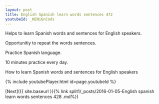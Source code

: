 ```yaml
---
layout: post
title: English Spanish learn words sentences 472 
youtubeId: _HENiGnCods
---
```

 
 
Helps to learn Spanish words and sentences for English speakers.

Opportunitiy to repeat the words sentences. 

Practice Spanish language. 
 
10 minutes practice every day. 
 
How to learn Spanish words and sentences for English speakers 
 
{% include youtubePlayer.html id=page.youtubeId %}
 
 
[Next]({{ site.baseurl }}{% link  split1/_posts/2016-01-05-English spanish learn words sentences 428 .md%})
 
